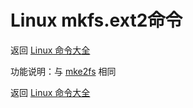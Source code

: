 # Linux mkfs.ext2命令

返回 [Linux 命令大全](https://ahuang007.github.com/Linux-Command)

功能说明：与 [mke2fs](https://github.com/ahuang007/Linux-Command/blob/master/mke2fs.md) 相同

返回 [Linux 命令大全](https://ahuang007.github.com/Linux-Command)